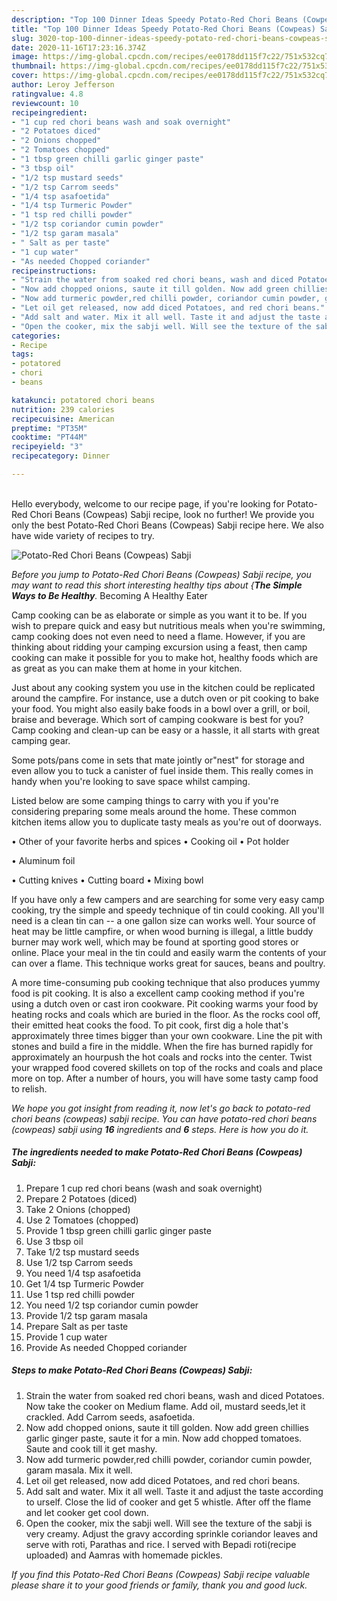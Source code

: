 ```yaml
---
description: "Top 100 Dinner Ideas Speedy Potato-Red Chori Beans (Cowpeas) Sabji"
title: "Top 100 Dinner Ideas Speedy Potato-Red Chori Beans (Cowpeas) Sabji"
slug: 3020-top-100-dinner-ideas-speedy-potato-red-chori-beans-cowpeas-sabji
date: 2020-11-16T17:23:16.374Z
image: https://img-global.cpcdn.com/recipes/ee0178dd115f7c22/751x532cq70/potato-red-chori-beans-cowpeas-sabji-recipe-main-photo.jpg
thumbnail: https://img-global.cpcdn.com/recipes/ee0178dd115f7c22/751x532cq70/potato-red-chori-beans-cowpeas-sabji-recipe-main-photo.jpg
cover: https://img-global.cpcdn.com/recipes/ee0178dd115f7c22/751x532cq70/potato-red-chori-beans-cowpeas-sabji-recipe-main-photo.jpg
author: Leroy Jefferson
ratingvalue: 4.8
reviewcount: 10
recipeingredient:
- "1 cup red chori beans wash and soak overnight"
- "2 Potatoes diced"
- "2 Onions chopped"
- "2 Tomatoes chopped"
- "1 tbsp green chilli garlic ginger paste"
- "3 tbsp oil"
- "1/2 tsp mustard seeds"
- "1/2 tsp Carrom seeds"
- "1/4 tsp asafoetida"
- "1/4 tsp Turmeric Powder"
- "1 tsp red chilli powder"
- "1/2 tsp coriandor cumin powder"
- "1/2 tsp garam masala"
- " Salt as per taste"
- "1 cup water"
- "As needed Chopped coriander"
recipeinstructions:
- "Strain the water from soaked red chori beans, wash and diced Potatoes. Now take the cooker on Medium flame. Add oil, mustard seeds,let it crackled. Add Carrom seeds, asafoetida."
- "Now add chopped onions, saute it till golden. Now add green chillies garlic ginger paste, saute it for a min. Now add chopped tomatoes. Saute and cook till it get mashy."
- "Now add turmeric powder,red chilli powder, coriandor cumin powder, garam masala. Mix it well."
- "Let oil get released, now add diced Potatoes, and red chori beans."
- "Add salt and water. Mix it all well. Taste it and adjust the taste according to urself. Close the lid of cooker and get 5 whistle. After off the flame and let cooker get cool down."
- "Open the cooker, mix the sabji well. Will see the texture of the sabji is very creamy. Adjust the gravy according sprinkle coriandor leaves and serve with roti, Parathas and rice. I served with Bepadi roti(recipe uploaded) and Aamras with homemade pickles."
categories:
- Recipe
tags:
- potatored
- chori
- beans

katakunci: potatored chori beans 
nutrition: 239 calories
recipecuisine: American
preptime: "PT35M"
cooktime: "PT44M"
recipeyield: "3"
recipecategory: Dinner

---
```

<br>
Hello everybody, welcome to our recipe page, if you're looking for Potato-Red Chori Beans (Cowpeas) Sabji recipe, look no further! We provide you only the best Potato-Red Chori Beans (Cowpeas) Sabji recipe here. We also have wide variety of recipes to try.
<br>


![Potato-Red Chori Beans (Cowpeas) Sabji](https://img-global.cpcdn.com/recipes/ee0178dd115f7c22/751x532cq70/potato-red-chori-beans-cowpeas-sabji-recipe-main-photo.jpg)

<i>Before you jump to Potato-Red Chori Beans (Cowpeas) Sabji recipe, you may want to read this short interesting healthy tips about {<strong>The Simple Ways to Be Healthy</strong>.</i>
Becoming A Healthy Eater

    
Camp cooking can be as elaborate or simple as you want it to be. If you wish to prepare quick and easy but nutritious meals when you're swimming, camp cooking does not even need to need a flame. However, if you are thinking about ridding your camping excursion using a feast, then camp cooking can make it possible for you to make hot, healthy foods which are as great as you can make them at home in your kitchen.

 Just about any cooking system you use in the kitchen could be replicated around the campfire. For instance, use a dutch oven or pit cooking to bake your food. You might also easily bake foods in a bowl over a grill, or boil, braise and beverage. Which sort of camping cookware is best for you? Camp cooking and clean-up can be easy or a hassle, it all starts with great camping gear.

Some pots/pans come in sets that mate jointly or"nest" for storage and even allow you to tuck a canister of fuel inside them. This really comes in handy when you're looking to save space whilst camping.

Listed below are some camping things to carry with you if you're considering preparing some meals around the home. These common kitchen items allow you to duplicate tasty meals as you're out of doorways.


• Other of your favorite herbs and spices
• Cooking oil
• Pot holder

• Aluminum foil

• Cutting knives
• Cutting board
• Mixing bowl


If you have only a few campers and are searching for some very easy camp cooking, try the simple and speedy technique of tin could cooking. All you'll need is a clean tin can -- a one gallon size can works well. Your source of heat may be little campfire, or when wood burning is illegal, a little buddy burner may work well, which may be found at sporting good stores or online. Place your meal in the tin could and easily warm the contents of your can over a flame.  This technique works great for sauces, beans and poultry.

A more time-consuming pub cooking technique that also produces yummy food is pit cooking.  It is also a excellent camp cooking method if you're using a dutch oven or cast iron cookware. Pit cooking warms your food by heating rocks and coals which are buried in the floor. As the rocks cool off, their emitted heat cooks the food. To pit cook, first dig a hole that's approximately three times bigger than your own cookware. Line the pit with stones and build a fire in the middle. When the fire has burned rapidly for approximately an hourpush the hot coals and rocks into the center. Twist your wrapped food covered skillets on top of the rocks and coals and place more on top. After a number of hours, you will have some tasty camp food to relish.


<i>We hope you got insight from reading it, now let's go back to potato-red chori beans (cowpeas) sabji recipe. You can have potato-red chori beans (cowpeas) sabji using <strong>16</strong> ingredients and <strong>6</strong> steps. Here is how you do it.
</i>

##### The ingredients needed to make Potato-Red Chori Beans (Cowpeas) Sabji:

1. Prepare 1 cup red chori beans (wash and soak overnight)
1. Prepare 2 Potatoes (diced)
1. Take 2 Onions (chopped)
1. Use 2 Tomatoes (chopped)
1. Provide 1 tbsp green chilli garlic ginger paste
1. Use 3 tbsp oil
1. Take 1/2 tsp mustard seeds
1. Use 1/2 tsp Carrom seeds
1. You need 1/4 tsp asafoetida
1. Get 1/4 tsp Turmeric Powder
1. Use 1 tsp red chilli powder
1. You need 1/2 tsp coriandor cumin powder
1. Provide 1/2 tsp garam masala
1. Prepare  Salt as per taste
1. Provide 1 cup water
1. Provide As needed Chopped coriander


##### Steps to make Potato-Red Chori Beans (Cowpeas) Sabji:

1. Strain the water from soaked red chori beans, wash and diced Potatoes. Now take the cooker on Medium flame. Add oil, mustard seeds,let it crackled. Add Carrom seeds, asafoetida.
1. Now add chopped onions, saute it till golden. Now add green chillies garlic ginger paste, saute it for a min. Now add chopped tomatoes. Saute and cook till it get mashy.
1. Now add turmeric powder,red chilli powder, coriandor cumin powder, garam masala. Mix it well.
1. Let oil get released, now add diced Potatoes, and red chori beans.
1. Add salt and water. Mix it all well. Taste it and adjust the taste according to urself. Close the lid of cooker and get 5 whistle. After off the flame and let cooker get cool down.
1. Open the cooker, mix the sabji well. Will see the texture of the sabji is very creamy. Adjust the gravy according sprinkle coriandor leaves and serve with roti, Parathas and rice. I served with Bepadi roti(recipe uploaded) and Aamras with homemade pickles.




<i>If you find this Potato-Red Chori Beans (Cowpeas) Sabji recipe valuable please share it to your good friends or family, thank you and good luck.</i>
